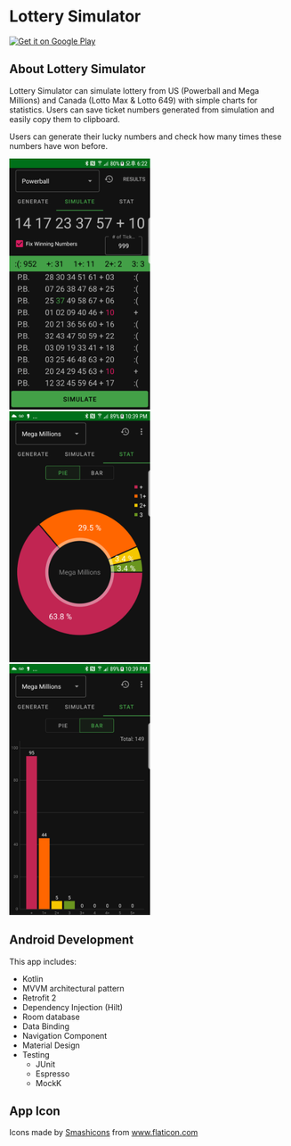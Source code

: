 # Lottery Simulator
<a href='https://play.google.com/store/apps/details?id=org.dave.lotterysimulatorwithstat&pcampaignid=pcampaignidMKT-Other-global-all-co-prtnr-py-PartBadge-Mar2515-1'><img alt='Get it on Google Play' src='https://play.google.com/intl/en_us/badges/static/images/badges/en_badge_web_generic.png' height="100"/></a>
## About Lottery Simulator
Lottery Simulator can simulate lottery from US (Powerball and Mega Millions) and Canada (Lotto Max & Lotto 649) with simple charts for statistics. Users can save ticket numbers generated from simulation and easily copy them to clipboard.

Users can generate their lucky numbers and check how many times these numbers have won before. 

<img alt='Lottery simulator simulation' src='https://github.com/davekim0203/LotterySimulator/blob/master/screenshots/simulate_numbers.png' height="450"/></a>
<img alt='Lottery simulator pie chart' src='https://github.com/davekim0203/LotterySimulator/blob/master/screenshots/pie_chart.png' height="450"/></a>
<img alt='Lottery simulator bar chart' src='https://github.com/davekim0203/LotterySimulator/blob/master/screenshots/bar_chart.png' height="450"/></a>

## Android Development
This app includes:

 - Kotlin
 - MVVM architectural pattern
 - Retrofit 2
 - Dependency Injection (Hilt)
 - Room database
 - Data Binding
 - Navigation Component
 - Material Design
 - Testing
   - JUnit
   - Espresso
   - MockK

## App Icon
<div>Icons made by <a href="https://www.flaticon.com/authors/smashicons" title="Smashicons">Smashicons</a> from <a href="https://www.flaticon.com/" title="Flaticon">www.flaticon.com</a></div>
